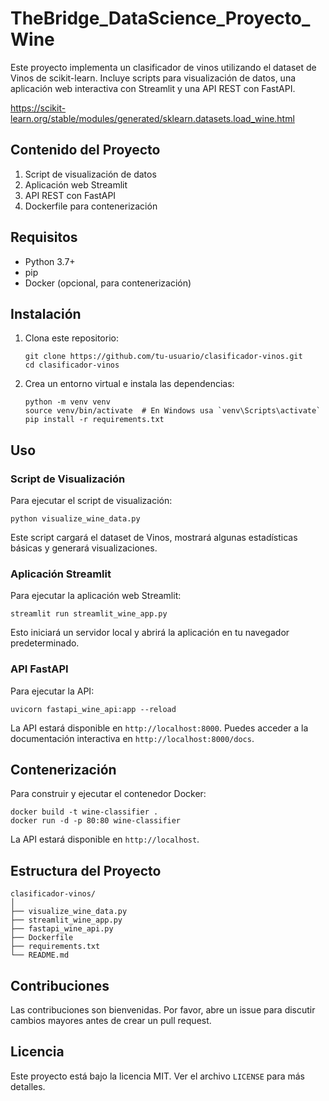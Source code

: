 # TheBridge_DataScience_Proyecto_Wine

Este proyecto implementa un clasificador de vinos utilizando el dataset de Vinos de scikit-learn. Incluye scripts para visualización de datos, una aplicación web interactiva con Streamlit y una API REST con FastAPI.

https://scikit-learn.org/stable/modules/generated/sklearn.datasets.load_wine.html

## Contenido del Proyecto

1. Script de visualización de datos
2. Aplicación web Streamlit
3. API REST con FastAPI
4. Dockerfile para contenerización

## Requisitos

- Python 3.7+
- pip
- Docker (opcional, para contenerización)

## Instalación

1. Clona este repositorio:
   ```
   git clone https://github.com/tu-usuario/clasificador-vinos.git
   cd clasificador-vinos
   ```

2. Crea un entorno virtual e instala las dependencias:
   ```
   python -m venv venv
   source venv/bin/activate  # En Windows usa `venv\Scripts\activate`
   pip install -r requirements.txt
   ```

## Uso

### Script de Visualización

Para ejecutar el script de visualización:

```
python visualize_wine_data.py
```

Este script cargará el dataset de Vinos, mostrará algunas estadísticas básicas y generará visualizaciones.

### Aplicación Streamlit

Para ejecutar la aplicación web Streamlit:

```
streamlit run streamlit_wine_app.py
```

Esto iniciará un servidor local y abrirá la aplicación en tu navegador predeterminado.

### API FastAPI

Para ejecutar la API:

```
uvicorn fastapi_wine_api:app --reload
```

La API estará disponible en `http://localhost:8000`. Puedes acceder a la documentación interactiva en `http://localhost:8000/docs`.

## Contenerización

Para construir y ejecutar el contenedor Docker:

```
docker build -t wine-classifier .
docker run -d -p 80:80 wine-classifier
```

La API estará disponible en `http://localhost`.

## Estructura del Proyecto

```
clasificador-vinos/
│
├── visualize_wine_data.py
├── streamlit_wine_app.py
├── fastapi_wine_api.py
├── Dockerfile
├── requirements.txt
└── README.md
```

## Contribuciones

Las contribuciones son bienvenidas. Por favor, abre un issue para discutir cambios mayores antes de crear un pull request.

## Licencia

Este proyecto está bajo la licencia MIT. Ver el archivo `LICENSE` para más detalles.
